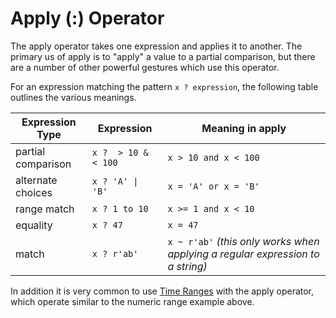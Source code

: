 # Apply (:) Operator

The apply operator takes one expression and applies it to another.
The primary us of apply is to "apply" a value to a partial comparison,
but there are a number of other powerful gestures which use this operator.

For an expression matching the pattern `x ? expression`, the following table outlines the various meanings.

Expression Type | Expression | Meaning in apply
---- | ---- | ----
partial comparison |`x ?  > 10 & < 100` | `x > 10 and x < 100`
alternate choices | `x ? 'A' \| 'B'` | `x = 'A' or x = 'B'`
range match | `x ? 1 to 10` | `x >= 1 and x < 10`
equality | `x ? 47` | `x = 47`
match | `x ? r'ab'` | `x ~ r'ab'` _(this only works when applying a regular expression to a string)_

In addition it is very common to use [Time Ranges](time-ranges.md)
with the apply operator, which operate similar to the numeric range
example above.
